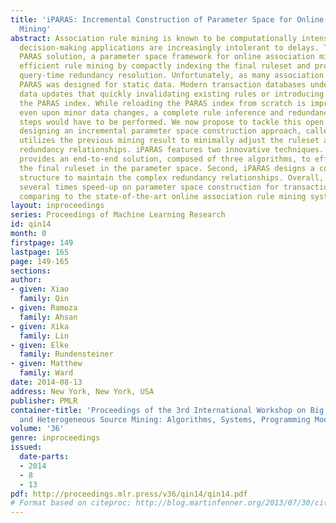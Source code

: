 ```yaml
---
title: 'iPARAS: Incremental Construction of Parameter Space for Online Association
  Mining'
abstract: Association rule mining is known to be computationally intensive, yet real-time
  decision-making applications are increasingly intolerant to delays. The state-of-the-art
  PARAS solution, a parameter space framework for online association mining, enables
  efficient rule mining by compactly indexing the final ruleset and providing efficient
  query-time redundancy resolution. Unfortunately, as many association mining models,
  PARAS was designed for static data. Modern transaction databases undergo regular
  data updates that quickly invalidating existing rules or introducing new rules for
  the PARAS index. While reloading the PARAS index from scratch is impractical, as
  even upon minor data changes, a complete rule inference and redundancy resolution
  steps would have to be performed. We now propose to tackle this open problem by
  designing an incremental parameter space construction approach, called iPARAS, that
  utilizes the previous mining result to minimally adjust the ruleset and associated
  redundancy relationships. iPARAS features two innovative techniques. First, iPARAS
  provides an end-to-end solution, composed of three algorithms, to efficiently update
  the final ruleset in the parameter space. Second, iPARAS designs a compact data
  structure to maintain the complex redundancy relationships. Overall, iPARAS achieves
  several times speed-up on parameter space construction for transaction databases
  comparing to the state-of-the-art online association rule mining system PARAS.
layout: inproceedings
series: Proceedings of Machine Learning Research
id: qin14
month: 0
firstpage: 149
lastpage: 165
page: 149-165
sections: 
author:
- given: Xiao
  family: Qin
- given: Ramoza
  family: Ahsan
- given: Xika
  family: Lin
- given: Elke
  family: Rundensteiner
- given: Matthew
  family: Ward
date: 2014-08-13
address: New York, New York, USA
publisher: PMLR
container-title: 'Proceedings of the 3rd International Workshop on Big Data, Streams
  and Heterogeneous Source Mining: Algorithms, Systems, Programming Models and Applications'
volume: '36'
genre: inproceedings
issued:
  date-parts:
  - 2014
  - 8
  - 13
pdf: http://proceedings.mlr.press/v36/qin14/qin14.pdf
# Format based on citeproc: http://blog.martinfenner.org/2013/07/30/citeproc-yaml-for-bibliographies/
---
```


